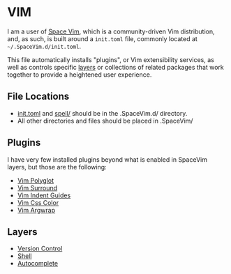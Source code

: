 # VIM

I am a user of [Space Vim](https://spacevim.org/), which is a community-driven Vim distribution, and, as such, is built around a `init.toml` file, commonly located at `~/.SpaceVim.d/init.toml`.

This file automatically installs "plugins", or Vim extensibility services, as well as controls specific [layers](https://spacevim.org/layers/) or collections of related packages that work together to provide a heightened user experience. 

## File Locations

- [init.toml](init.toml) and [spell/](spell/) should be in the .SpaceVim.d/ directory.
- All other directories and files should be placed in .SpaceVim/

## Plugins
I have very few installed plugins beyond what is enabled in SpaceVim layers, but those are the following:

- [Vim Polyglot](https://github.com/sheerun/vim-polyglot)
- [Vim Surround](https://github.com/tpope/vim-surround)
- [Vim Indent Guides](https://github.com/nathanaelkane/vim-indent-guides)
- [Vim Css Color](https://github.com/ap/vim-css-color)
- [Vim Argwrap](https://github.com/foosoft/vim-argwrap)

## Layers

- [Version Control](https://spacevim.org/layers/VersionControl/)
- [Shell](https://spacevim.org/layers/shell/)
- [Autocomplete](https://spacevim.org/layers/autocomplete/)


